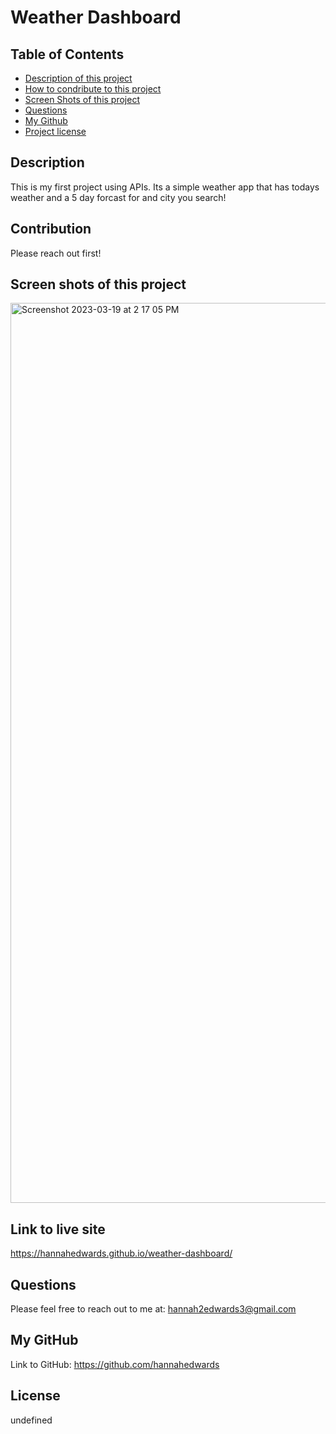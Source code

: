 # Weather Dashboard
## Table of Contents
- [Description of this project](#Description)
- [How to condribute to this project](#Contribution)
- [Screen Shots of this project](#Screen-shots)
- [Questions](#Email)
- [My Github](#GitHub)
- [Project license](#License)
## Description
This is my first project using APIs. Its a simple weather app that has todays weather and a 5 day forcast for and city you search!
## Contribution 
Please reach out first!
## Screen shots of this project
<img width="1440" alt="Screenshot 2023-03-19 at 2 17 05 PM" src="https://user-images.githubusercontent.com/44388330/226198456-bb466335-c03b-405d-a173-648f2045c0ce.png">

## Link to live site
https://hannahedwards.github.io/weather-dashboard/
## Questions
Please feel free to reach out to me at: hannah2edwards3@gmail.com
## My GitHub
Link to GitHub: https://github.com/hannahedwards
## License
undefined
